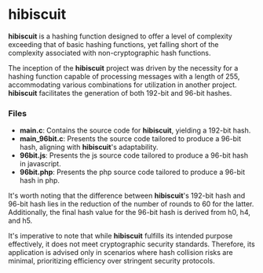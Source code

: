 # hibiscuit
**hibiscuit** is a hashing function designed to offer a level of complexity exceeding that of basic hashing functions, yet falling short of the complexity associated with non-cryptographic hash functions.

The inception of the **hibiscuit** project was driven by the necessity for a hashing function capable of processing messages with a length of 255, accommodating various combinations for utilization in another project. **hibiscuit** facilitates the generation of both 192-bit and 96-bit hashes.

### Files

- **main.c**: Contains the source code for **hibiscuit**, yielding a 192-bit hash.
- **main_96bit.c**: Presents the source code tailored to produce a 96-bit hash, aligning with **hibiscuit**'s adaptability.
- **96bit.js**: Presents the js source code tailored to produce a 96-bit hash in javascript.
- **96bit.php**: Presents the php source code tailored to produce a 96-bit hash in php.

It's worth noting that the difference between **hibiscuit**'s 192-bit hash and 96-bit hash lies in the reduction of the number of rounds to 60 for the latter. Additionally, the final hash value for the 96-bit hash is derived from h0, h4, and h5.

It's imperative to note that while **hibiscuit** fulfills its intended purpose effectively, it does not meet cryptographic security standards. Therefore, its application is advised only in scenarios where hash collision risks are minimal, prioritizing efficiency over stringent security protocols.

